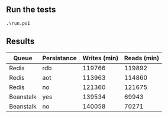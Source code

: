 ## Run the tests
```
.\run.ps1
```

## Results

| Queue     | Persistance | Writes (min) | Reads (min) |
|-----------|-------------|--------------|-------------|
| Redis     | rdb         |  119766      |  119892     |
| Redis     | aot         |  113963      |  114860     |
| Redis     | no          |  121360      |  121675     |
| Beanstalk | yes         |  139534      |  69943      |
| Beanstalk | no          |  140058      |  70271      |
